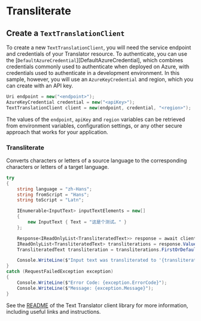 # Transliterate

## Create a `TextTranslationClient`

To create a new `TextTranslationClient`, you will need the service endpoint and credentials of your Translator resource. To authenticate, you can use the [`DefaultAzureCredential`][DefaultAzureCredential], which combines credentials commonly used to authenticate when deployed on Azure, with credentials used to authenticate in a development environment. In this sample, however, you will use an `AzureKeyCredential` and region, which you can create with an API key.

```C# Snippet:CreateTextTranslationClient
Uri endpoint = new("<endpoint>");
AzureKeyCredential credential = new("<apiKey>");
TextTranslationClient client = new(endpoint, credential, "<region>");
```

The values of the `endpoint`, `apiKey` and `region` variables can be retrieved from environment variables, configuration settings, or any other secure approach that works for your application.

### Transliterate
Converts characters or letters of a source language to the corresponding characters or letters of a target language.

```C# Snippet:Sample3_Transliterate
try
{
    string language = "zh-Hans";
    string fromScript = "Hans";
    string toScript = "Latn";

    IEnumerable<InputText> inputTextElements = new[]
    {
        new InputText { Text = "这是个测试。" }
    };

    Response<IReadOnlyList<TransliteratedText>> response = await client.TransliterateAsync(language, fromScript, toScript, inputTextElements).ConfigureAwait(false);
    IReadOnlyList<TransliteratedText> transliterations = response.Value;
    TransliteratedText transliteration = transliterations.FirstOrDefault();

    Console.WriteLine($"Input text was transliterated to '{transliteration?.Script}' script. Transliterated text: '{transliteration?.Text}'.");
}
catch (RequestFailedException exception)
{
    Console.WriteLine($"Error Code: {exception.ErrorCode}");
    Console.WriteLine($"Message: {exception.Message}");
}
```

See the [README] of the Text Translator client library for more information, including useful links and instructions.

[README]: https://github.com/Azure/azure-sdk-for-net/blob/main/sdk/translation/Azure.AI.Translation.Text/README.md
